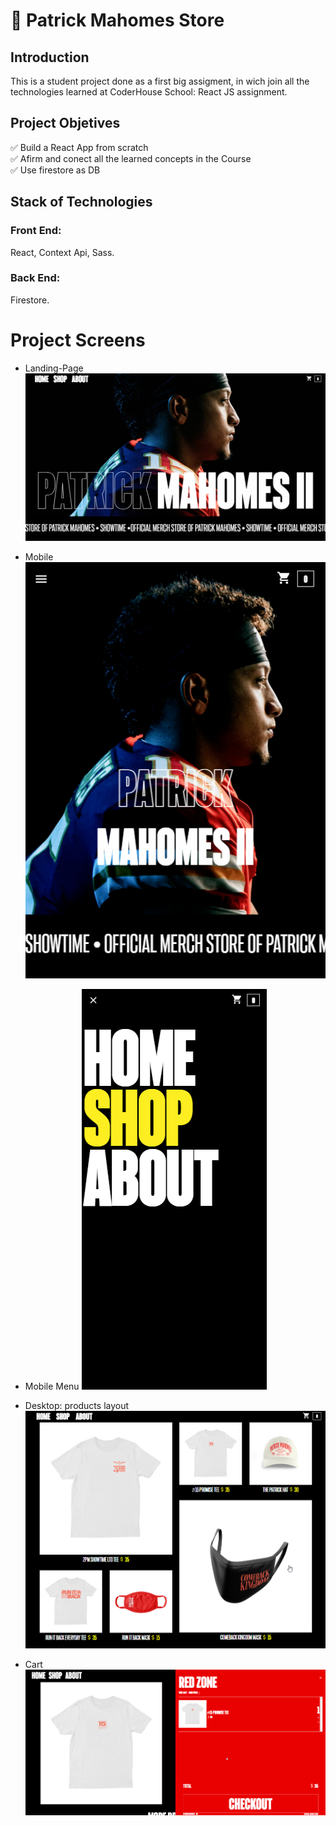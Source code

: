 # 🏈 Patrick Mahomes Store

## Introduction

This is a student project done as a first big assigment, in wich join all the technologies learned at CoderHouse School: React JS assignment.


## Project Objetives

✅ Build a React App from scratch  
✅ Afirm and conect all the learned concepts in the Course    
✅ Use firestore as DB

## Stack of Technologies

### Front End:
React, Context Api, Sass.

### Back End:
Firestore.

# Project Screens 

- Landing-Page
![Landing-ecommerce](https://github.com/urreita9/PatMahomesEcommerceClone__coderHouse/blob/master/PatMahomes1.png)

- Mobile
![mobile](https://github.com/urreita9/PatMahomesEcommerceClone__coderHouse/blob/master/PatMahomes2.png)

 - Mobile Menu
![mail](https://github.com/urreita9/PatMahomesEcommerceClone__coderHouse/blob/master/PatMahomes3.png)

 - Desktop: products layout
![Catalogue-ecommerce](https://github.com/urreita9/PatMahomesEcommerceClone__coderHouse/blob/master/PatMahomes4.png)

 - Cart
![cart](https://github.com/urreita9/PatMahomesEcommerceClone__coderHouse/blob/master/PatMahomes5.png)


